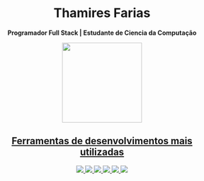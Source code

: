 <h1 align="center">Thamires Farias</h1>

<p align="center">
  <strong>Programador Full Stack | Estudante de Ciencia da Computação</strong>
</p>

<div align="center">
   <a href="https://github.com/Thamires-Farias">
   <img height="180em" src="https://github-readme-stats.vercel.app/api/top-langs/?username=Thamires-Farias&layout=compact&langs_count=6&theme=merko"/>
</div>

<h2  align="center">Ferramentas de desenvolvimentos mais utilizadas </h2>

<div align="center">
	<img src="https://img.shields.io/badge/HTML-239120?style=for-the-badge&logo=html5&logoColor=black">
	<img src="https://img.shields.io/badge/CSS-239120?&style=for-the-badge&logo=css3&logoColor=black">
	<img src="https://img.shields.io/badge/BootsTrap-239120?style=for-the-badge&logo=bootstrap&logoColor=black">
	<img src="https://img.shields.io/badge/Java-239120?style=for-the-badge&logo=openjdk&logoColor=black">
	<img src="https://img.shields.io/badge/GitHub-239120?style=for-the-badge&logo=github&logoColor=black">
	<img src="https://img.shields.io/badge/Git-239120?style=for-the-badge&logo=git&logoColor=black">
</div>
